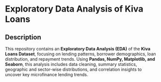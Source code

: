# Exploratory Data Analysis of Kiva Loans

## Description  
This repository contains an **Exploratory Data Analysis (EDA)** of the **Kiva Loans Dataset**, focusing on lending patterns, borrower demographics, loan distribution, and repayment trends. Using **Pandas, NumPy, Matplotlib, and Seaborn**, this analysis includes data cleaning, summary statistics, geographic and sector-wise distributions, and correlation insights to uncover key microfinance lending trends.  
